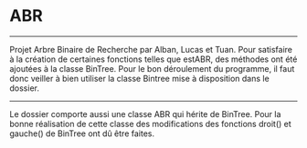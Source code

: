 # ABR
------
Projet Arbre Binaire de Recherche par Alban, Lucas et Tuan.
Pour satisfaire à la création de certaines fonctions telles que estABR, des méthodes ont été ajoutées à la classe BinTree. Pour le bon déroulement du programme, il faut donc veiller à bien utiliser la classe Bintree mise à disposition dans le dossier.

_________________________________________________________________________________________________

Le dossier comporte aussi une classe ABR qui hérite de BinTree. Pour la bonne réalisation de cette classe des modifications des fonctions droit() et gauche() de BinTree ont dû être faites.
